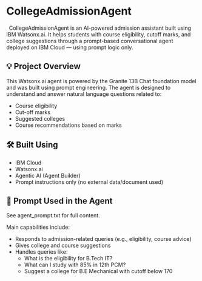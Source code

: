 # CollegeAdmissionAgent
 CollegeAdmissionAgent is an AI-powered admission assistant built using IBM Watsonx.ai. It helps students with course eligibility, cutoff marks, and college suggestions through a prompt-based conversational agent deployed on IBM Cloud — using prompt logic only.

## 💡 Project Overview

This Watsonx.ai agent is powered by the Granite 13B Chat foundation model and was built using prompt engineering. The agent is designed to understand and answer natural language questions related to:

- Course eligibility
- Cut-off marks
- Suggested colleges
- Course recommendations based on marks

## 🛠️ Built Using

- IBM Cloud
- Watsonx.ai
- Agentic AI (Agent Builder)
- Prompt instructions only (no external data/document used)

## 🧠 Prompt Used in the Agent

See agent_prompt.txt for full content.

Main capabilities include:
- Responds to admission-related queries (e.g., eligibility, course advice)
- Gives college and course suggestions
- Handles queries like:
  - What is the eligibility for B.Tech IT?
  - What can I study with 85% in 12th PCM?
  - Suggest a college for B.E Mechanical with cutoff below 170


